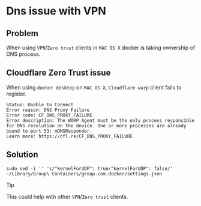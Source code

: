 # Dns issue with VPN

## Problem
When using `VPN`/`Zero trust` clients in `MAC OS X` docker is taking ownership of DNS process.

## Cloudflare Zero Trust issue
When using `docker desktop` on  `MAC OS X`, `Cloudflare warp` client fails to register.

```
Status: Unable to Connect
Error reason: DNS Proxy Failure
Error code: CF_DNS_PROXY_FAILURE
Error description: The WARP Agent must be the only process responsible for DNS resolution on the device. One or more processes are already bound to port 53: mDNSResponder.
Learn more: https://cfl.re/CF_DNS_PROXY_FAILURE
```

## Solution
```shell
sudo sed -i '' 's/"kernelForUDP": true/"kernelForUDP": false/' ~/Library/Group\ Containers/group.com.docker/settings.json
```

> [!TIP]
> This could help with other `VPN`/`Zero trust` clients.
